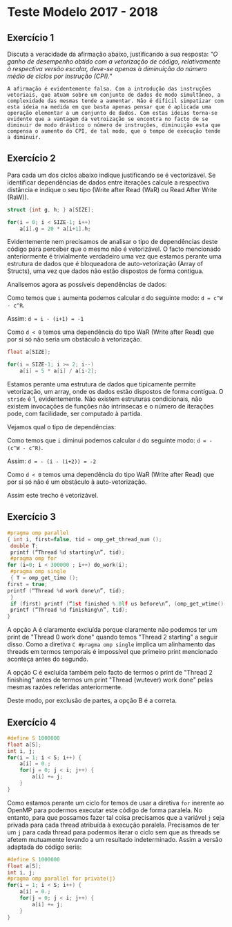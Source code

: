 # Teste Modelo 2017 - 2018

## Exercício 1

Discuta a veracidade da afirmação abaixo, justificando a sua resposta:
*"O ganho de desempenho obtido com a vetorização de código, relativamente à respectiva versão escalar, deve-se apenas à diminuição do número médio de ciclos por instrução (CPI)."*

```
A afirmação é evidentemente falsa. Com a introdução das instruções vetoriais, que atuam sobre um conjunto de dados de modo simultâneo, a complexidade das mesmas tende a aumentar. Não é difícil simpatizar com esta ideia na medida em que basta apenas pensar que é aplicada uma operação elementar a um conjunto de dados. Com estas ideias torna-se evidente que a vantagem da vetroização se encontra no facto de se diminuir de modo drástico o número de instruções, diminuição esta que compensa o aumento do CPI, de tal modo, que o tempo de execução tende a diminuir.
```

## Exercício 2

Para cada um dos ciclos abaixo indique justificando se é vectorizável. Se identificar dependências de dados entre iterações calcule a respectiva distância e indique o seu tipo (Write after Read (WaR) ou Read After Write (RaW)).

```C
struct {int g, h; } a[SIZE];

for(i = 0; i < SIZE-1; i++)
    a[i].g = 20 * a[i+1].h;
```
Evidentemente nem precisamos de analisar o tipo de dependências deste código para perceber que o mesmo não é vetorizável. O facto mencionado anteriormente é trivialmente verdadeiro uma vez que estamos perante uma estrutura de dados que é bloqueadora de auto-vetorização (Array of Structs), uma vez que dados não estão dispostos de forma contígua.

Analisemos agora as possíveis dependências de dados:

Como temos que `i` aumenta podemos calcular `d` do seguinte modo: `d = c^W - c^R`.

Assim: `d = i - (i+1) = -1`

Como `d < 0` temos uma dependência do tipo WaR (Write after Read) que por si só não seria um obstáculo à vetorização.

```C
float a[SIZE];

for(i = SIZE-1; i >= 2; i--)
    a[i] = 5 * a[i] / a[i-2];
```

Estamos perante uma estrutura de dados que tipicamente permite vetorização, um array, onde os dados estão dispostos de forma contígua. O `stride` é 1, evidentemente. Não existem estruturas condicionais, não existem invocações de funções não intrínsecas e o número de iterações pode, com facilidade, ser computado à partida.

Vejamos qual o tipo de dependências:

Como temos que `i` diminui podemos calcular `d` do seguinte modo: `d = - (c^W - c^R)`.

Assim: `d = - (i - (i+2)) = -2`

Como `d < 0` temos uma dependência do tipo WaR (Write after Read) que por si só não é um obstáculo à auto-vetorização.

Assim este trecho é vetorizável.

## Exercício 3

```C
#pragma omp parallel
{ int i, first=false, tid = omp_get_thread_num ();
 double T;
 printf (“Thread %d starting\n”, tid);
 #pragma omp for
for (i=0; i < 300000 ; i++) do_work(i);
 #pragma omp single
 { T = omp_get_time ();
first = true;
printf (“Thread %d work done\n”, tid);
 }
 if (first) printf (“1st finished %.0lf us before\n”, (omp_get_wtime()-T)*1e6);
 printf (“Thread %d finishing\n”, tid);
}
```
A opção A é claramente excluída porque claramente não podemos ter um print de "Thread 0 work done" quando temos "Thread 2 starting" a seguir disso. Como a diretiva ```C #pragma omp single``` implica um alinhamento das threads em termos temporais é impossível que primeiro print mencionado aconteça antes do segundo.

A opção C é excluída também pelo facto de termos o print de "Thread 2 finishing" antes de termos um print "Thread (wutever) work done" pelas mesmas razões referidas anteriormente.

Deste modo, por exclusão de partes, a opção B é a correta.

## Exercício 4

```C
#define S 1000000
float a[S];
int i, j;
for(i = 1; i < S; i++) {
    a[i] = 0.;
    for(j = 0; j < i; j++) {
        a[i] += j;
    }
}
```

Como estamos perante um ciclo for temos de usar a diretiva `for` inerente ao OpenMP para podermos executar este código de forma paralela. No entanto, para que possamos fazer tal coisa precisamos que a variável `j` seja privada para cada thread atribuída à execução paralela. Precisamos de ter um `j` para cada thread para podermos iterar o ciclo sem que as threads se afetem mutuamente levando a um resultado indeterminado. Assim a versão adaptada do código seria:

```C
#define S 1000000
float a[S];
int i, j;
#pragma omp parallel for private(j)
for(i = 1; i < S; i++) {
    a[i] = 0.;
    for(j = 0; j < i; j++) {
        a[i] += j;
    }
}
```
